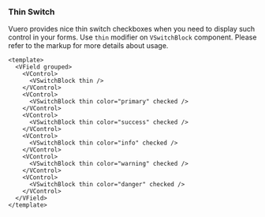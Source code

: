 ### Thin Switch

Vuero provides nice thin switch checkboxes when you need to display
such control in your forms. Use `thin` modifier on `VSwitchBlock` component.
Please refer to the markup for more details about usage.

<!--code-->

```vue
<template>
  <VField grouped>
    <VControl>
      <VSwitchBlock thin />
    </VControl>
    <VControl>
      <VSwitchBlock thin color="primary" checked />
    </VControl>
    <VControl>
      <VSwitchBlock thin color="success" checked />
    </VControl>
    <VControl>
      <VSwitchBlock thin color="info" checked />
    </VControl>
    <VControl>
      <VSwitchBlock thin color="warning" checked />
    </VControl>
    <VControl>
      <VSwitchBlock thin color="danger" checked />
    </VControl>
  </VField>
</template>
```

<!--/code-->

<!--example-->

<VField grouped>
  <VControl>
    <VSwitchBlock thin />
  </VControl>
  <VControl>
    <VSwitchBlock thin color="primary" checked />
  </VControl>
  <VControl>
    <VSwitchBlock thin color="success" checked />
  </VControl>
  <VControl>
    <VSwitchBlock thin color="info" checked />
  </VControl>
  <VControl>
    <VSwitchBlock thin color="warning" checked />
  </VControl>
  <VControl>
    <VSwitchBlock thin color="danger" checked />
  </VControl>
</VField>

<!--/example-->
